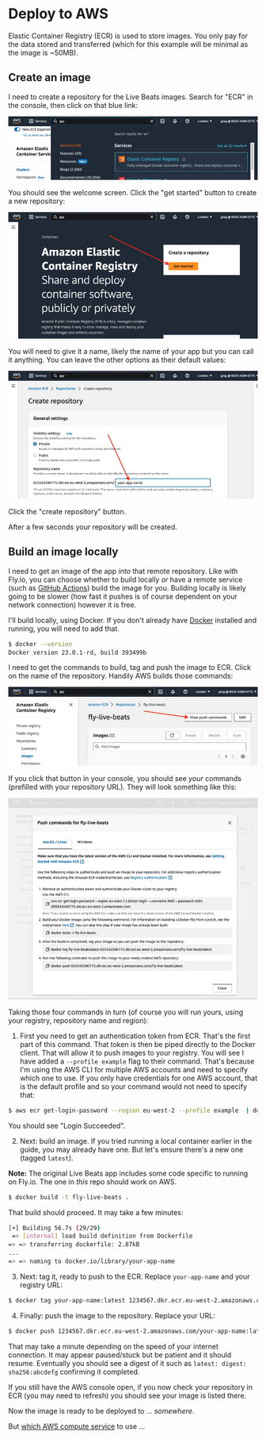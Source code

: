 # Deploy to AWS

Elastic Container Registry (ECR) is used to store images. You only pay for the data stored and transferred (which for this example will be minimal as the image is ~50MB).

## Create an image

I need to create a repository for the Live Beats images. Search for "ECR" in the console, then click on that blue link:

![Search for ECR](img/aws_ecr_search.jpeg)

You should see the welcome screen. Click the "get started" button to create a new repository:

![ECR welcome](img/aws_ecr_welcome.jpeg)

You will need to give it a name, likely the name of your app but you can call it anything. You can leave the other options as their default values:

![ECR name](img/aws_ecr_name.jpeg)

Click the "create repository" button.

After a few seconds your repository will be created.

## Build an image locally

I need to get an image of the app _into_ that remote repository. Like with Fly.io, you can choose whether to build locally _or_ have a remote service (such as [GitHub Actions](https://github.com/features/actions)) build the image for you. Building locally is likely going to be slower (how fast it pushes is of course dependent on your network connection) however it is free.

I'll build locally, using Docker. If you don't already have [Docker](https://docs.docker.com/engine/install/#installation) installed and running, you will need to add that.

```sh
$ docker --version
Docker version 23.0.1-rd, build 393499b
```

I need to get the commands to build, tag and push the image to ECR. Click on the name of the repository. Handily AWS builds those commands:

![ECR push image](img/aws_ecr_click_on_it.jpeg)

If you click that button in your console, you should see _your_ commands (prefilled with your repository URL). They will look something like this:

![ECR push commands](img/aws_ecr_get_push_commands.jpeg)

Taking those four commands in turn (of course you will run yours, using your registry, repository name and region):

1. First you need to get an authentication token from ECR. That's the first part of this command. That token is then be piped directly to the Docker client. That will allow it to push images to your registry. You will see I have added a `--profile example` flag to their command. That's because I'm using the AWS CLI for multiple AWS accounts and need to specify which one to use. If you only have credentials for one AWS account, that is the default profile and so your command would not need to specify that:

```sh
$ aws ecr get-login-password --region eu-west-2 --profile example  | docker login --username AWS --password-stdin 12345678.dkr.ecr.eu-west-2.amazonaws.com
```

You should see "Login Succeeded".

2. Next: build an image. If you tried running a local container earlier in the guide, you may already have one. But let's ensure there's a new one (tagged `latest`).

**Note:** The original Live Beats app includes some code specific to running on Fly.io. The one in _this_ repo should work on AWS.

```sh
$ docker build -t fly-live-beats .
```

That build should proceed. It may take a few minutes:

```sh
[+] Building 56.7s (29/29)
 => [internal] load build definition from Dockerfile
=> => transferring dockerfile: 2.87kB
...
=> => naming to docker.io/library/your-app-name
```

3. Next: tag it, ready to push to the ECR. Replace `your-app-name` and your registry URL:

```sh
$ docker tag your-app-name:latest 1234567.dkr.ecr.eu-west-2.amazonaws.com/your-app-name:latest
```

4. Finally: push the image to the repository. Replace your URL:

```sh
$ docker push 1234567.dkr.ecr.eu-west-2.amazonaws.com/your-app-name:latest
```

That may take a minute depending on the speed of your internet connection. It may appear paused/stuck but be patient and it should resume. Eventually you should see a digest of it such as `latest: digest: sha256:abcdefg` confirming it completed.

If you still have the AWS console open, if you now check your repository in ECR (you may need to refresh) you should see your image is listed there.

Now the image is ready to be deployed to ... _somewhere_.

But [which AWS compute service](/docs/8-aws-which-compute.md) to use ...
